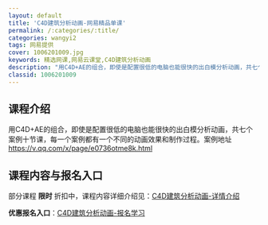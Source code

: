 ```yaml
---
layout: default
title: 'C4D建筑分析动画-网易精品单课'
permalink: /:categories/:title/
categories: wangyi2
tags: 网易提供
cover: 1006201009.jpg
keywords: 精选网课,网易云课堂,C4D建筑分析动画
description: "用C4D+AE的组合，即使是配置很低的电脑也能很快的出白模分析动画，共七个案例十节课，每一个案例都有一个不同的动画效果和制作过程。案例地址https://v.qq.com/x/page/e0"
classid: 1006201009
---
```


## 课程介绍

用C4D+AE的组合，即使是配置很低的电脑也能很快的出白模分析动画，共七个案例十节课，每一个案例都有一个不同的动画效果和制作过程。案例地址 https://v.qq.com/x/page/e0736otme8k.html

## 课程内容与报名入口

部分课程 **限时** 折扣中，课程内容详细介绍见：[C4D建筑分析动画-详情介绍](https://study.163.com/course/introduction/1006201009.htm?share=1&shareId=1025206652&utm_campaign=share&utm_medium=iphoneShare&utm_source=&utm_u=1025206652)

**优惠报名入口**：[C4D建筑分析动画-报名学习](https://study.163.com/course/introduction/1006201009.htm?share=1&shareId=1025206652&utm_campaign=share&utm_medium=iphoneShare&utm_source=&utm_u=1025206652)

